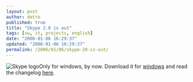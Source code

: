```yaml
---
layout: post
author: detro
published: true
title: "Skype 2.0 is out"
tags: [sw, it, projects, english]
date: "2006-01-06 16:29:37"
updated: "2006-01-06 16:29:37"
permalink: /2006/01/06/skype-20-is-out/
---
```


<img src="http://www.skype.com/i/logos/skype.png" alt="Skype logo" />Only for windows, by now.
Download it for <a href="http://www.skype.com/products/skype/windows/" target="_new">windows</a> and read the changelog <a target="_new" href="http://www.skype.com/products/skype/windows/changelog.html">here</a>.
